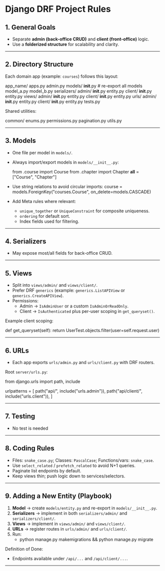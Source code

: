 # Django DRF Project Rules

## 1. General Goals
- Separate **admin (back-office CRUD)** and **client (front-office)** logic.
- Use a **folderized structure** for scalability and clarity.

---

## 2. Directory Structure

Each domain app (example: `courses`) follows this layout:

app_name/
  apps.py
  admin.py
  models/
    __init__.py        # re-export all models
    model_a.py
    model_b.py
  serializers/
    admin/
      __init__.py
      entity.py
    client/
      __init__.py
      entity.py
  views/
    admin/
      __init__.py
      entity.py
    client/
      __init__.py
      entity.py
  urls/
    admin/
      __init__.py
      entity.py
    client/
      __init__.py
      entity.py
  tests.py

Shared utilities:

common/
  enums.py
  permissions.py
  pagination.py
  utils.py

---

## 3. Models
- One file per model in `models/`.
- Always import/export models in `models/__init__.py`:

  from .course import Course
  from .chapter import Chapter
  __all__ = ["Course", "Chapter"]

- Use string relations to avoid circular imports:
  course = models.ForeignKey("courses.Course", on_delete=models.CASCADE)

- Add Meta rules where relevant:
  - `unique_together` or `UniqueConstraint` for composite uniqueness.
  - `ordering` for default sort.
  - Index fields used for filtering.

---

## 4. Serializers
- May expose most/all fields for back-office CRUD.

---

## 5. Views
- Split into `views/admin/` and `views/client/`.
- Prefer DRF `generics` (example: `generics.ListAPIView` or `generics.CreateAPIView`).
- Permissions:
  - Admin &rarr; `IsAdminUser` or a custom `IsAdminOrReadOnly`.
  - Client &rarr; `IsAuthenticated` plus per-user scoping in `get_queryset()`.

Example client scoping:

def get_queryset(self):
    return UserTest.objects.filter(user=self.request.user)

---

## 6. URLs
- Each app exports `urls/admin.py` and `urls/client.py` with DRF routers.

Root `server/urls.py`:

from django.urls import path, include

urlpatterns = [
    path("api/", include("urls.admin")),
    path("api/client/", include("urls.client")),
]

---

## 7. Testing
- No test is needed

---

## 8. Coding Rules
- Files: `snake_case.py`; Classes: `PascalCase`; Functions/vars: `snake_case`.
- Use `select_related` / `prefetch_related` to avoid N+1 queries.
- Paginate list endpoints by default.
- Keep views thin; push logic down to services/selectors.

---

## 9. Adding a New Entity (Playbook)
1) **Model** &rarr; create `models/entity.py` and re-export in `models/__init__.py`.
2) **Serializers** &rarr; implement in both `serializers/admin/` and `serializers/client/`.
3) **Views** &rarr; implement in `views/admin/` and `views/client/`.
4) **URLs** &rarr; register routes in `urls/admin/` and `urls/client/`.
5) Run:
   - python manage.py makemigrations &amp;&amp; python manage.py migrate

Definition of Done:
- Endpoints available under `/api/...` and `/api/client/...`.

---